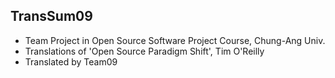 ## TransSum09
- Team Project in Open Source Software Project Course, Chung-Ang Univ.
- Translations of 'Open Source Paradigm Shift', Tim O'Reilly
- Translated by Team09
